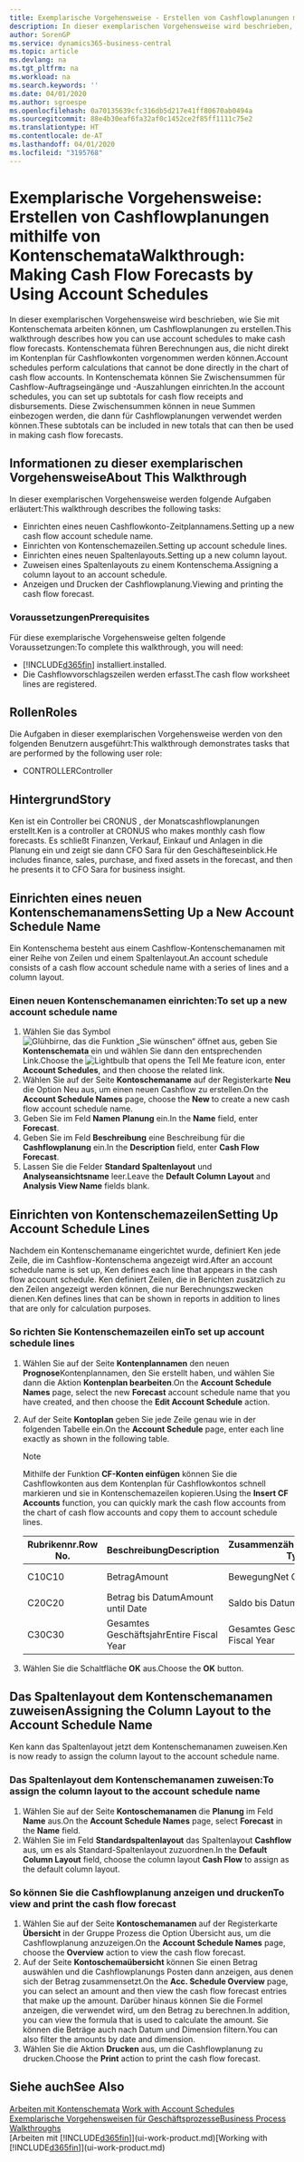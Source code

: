 ```yaml
---
title: Exemplarische Vorgehensweise - Erstellen von Cashflowplanungen mithilfe von Kontenschemata | Microsoft Docs
description: In dieser exemplarischen Vorgehensweise wird beschrieben, wie Sie mit Kontenschemata arbeiten können, um Cashflowplanungen zu erstellen. Kontenschemata führen Berechnungen aus, die nicht direkt im Kontenplan für Cashflowkonten vorgenommen werden können. In Kontenschemata können Sie Zwischensummen für Cashflow-Auftragseingänge und -Auszahlungen einrichten. Diese Zwischensummen können in neue Summen einbezogen werden, die dann für Cashflowplanungen verwendet werden können.
author: SorenGP
ms.service: dynamics365-business-central
ms.topic: article
ms.devlang: na
ms.tgt_pltfrm: na
ms.workload: na
ms.search.keywords: ''
ms.date: 04/01/2020
ms.author: sgroespe
ms.openlocfilehash: 0a70135639cfc316db5d217e41ff80670ab0494a
ms.sourcegitcommit: 88e4b30eaf6fa32af0c1452ce2f85ff1111c75e2
ms.translationtype: HT
ms.contentlocale: de-AT
ms.lasthandoff: 04/01/2020
ms.locfileid: "3195768"
---
```

# <a name="walkthrough-making-cash-flow-forecasts-by-using-account-schedules"></a><span data-ttu-id="1a64b-106">Exemplarische Vorgehensweise: Erstellen von Cashflowplanungen mithilfe von Kontenschemata</span><span class="sxs-lookup"><span data-stu-id="1a64b-106">Walkthrough: Making Cash Flow Forecasts by Using Account Schedules</span></span>
<span data-ttu-id="1a64b-107">In dieser exemplarischen Vorgehensweise wird beschrieben, wie Sie mit Kontenschemata arbeiten können, um Cashflowplanungen zu erstellen.</span><span class="sxs-lookup"><span data-stu-id="1a64b-107">This walkthrough describes how you can use account schedules to make cash flow forecasts.</span></span> <span data-ttu-id="1a64b-108">Kontenschemata führen Berechnungen aus, die nicht direkt im Kontenplan für Cashflowkonten vorgenommen werden können.</span><span class="sxs-lookup"><span data-stu-id="1a64b-108">Account schedules perform calculations that cannot be done directly in the chart of cash flow accounts.</span></span> <span data-ttu-id="1a64b-109">In Kontenschemata können Sie Zwischensummen für Cashflow-Auftragseingänge und -Auszahlungen einrichten.</span><span class="sxs-lookup"><span data-stu-id="1a64b-109">In the account schedules, you can set up subtotals for cash flow receipts and disbursements.</span></span> <span data-ttu-id="1a64b-110">Diese Zwischensummen können in neue Summen einbezogen werden, die dann für Cashflowplanungen verwendet werden können.</span><span class="sxs-lookup"><span data-stu-id="1a64b-110">These subtotals can be included in new totals that can then be used in making cash flow forecasts.</span></span>  

## <a name="about-this-walkthrough"></a><span data-ttu-id="1a64b-111">Informationen zu dieser exemplarischen Vorgehensweise</span><span class="sxs-lookup"><span data-stu-id="1a64b-111">About This Walkthrough</span></span>  
<span data-ttu-id="1a64b-112">In dieser exemplarischen Vorgehensweise werden folgende Aufgaben erläutert:</span><span class="sxs-lookup"><span data-stu-id="1a64b-112">This walkthrough describes the following tasks:</span></span>  

- <span data-ttu-id="1a64b-113">Einrichten eines neuen Cashflowkonto-Zeitplannamens.</span><span class="sxs-lookup"><span data-stu-id="1a64b-113">Setting up a new cash flow account schedule name.</span></span>  
- <span data-ttu-id="1a64b-114">Einrichten von Kontenschemazeilen.</span><span class="sxs-lookup"><span data-stu-id="1a64b-114">Setting up account schedule lines.</span></span>  
- <span data-ttu-id="1a64b-115">Einrichten eines neuen Spaltenlayouts.</span><span class="sxs-lookup"><span data-stu-id="1a64b-115">Setting up a new column layout.</span></span>  
- <span data-ttu-id="1a64b-116">Zuweisen eines Spaltenlayouts zu einem Kontenschema.</span><span class="sxs-lookup"><span data-stu-id="1a64b-116">Assigning a column layout to an account schedule.</span></span>  
- <span data-ttu-id="1a64b-117">Anzeigen und Drucken der Cashflowplanung.</span><span class="sxs-lookup"><span data-stu-id="1a64b-117">Viewing and printing the cash flow forecast.</span></span>  

### <a name="prerequisites"></a><span data-ttu-id="1a64b-118">Voraussetzungen</span><span class="sxs-lookup"><span data-stu-id="1a64b-118">Prerequisites</span></span>  
<span data-ttu-id="1a64b-119">Für diese exemplarische Vorgehensweise gelten folgende Voraussetzungen:</span><span class="sxs-lookup"><span data-stu-id="1a64b-119">To complete this walkthrough, you will need:</span></span>  

- [!INCLUDE[d365fin](includes/d365fin_md.md)] <span data-ttu-id="1a64b-120">installiert.</span><span class="sxs-lookup"><span data-stu-id="1a64b-120">installed.</span></span>  
- <span data-ttu-id="1a64b-121">Die Cashflowvorschlagszeilen werden erfasst.</span><span class="sxs-lookup"><span data-stu-id="1a64b-121">The cash flow worksheet lines are registered.</span></span>  

## <a name="roles"></a><span data-ttu-id="1a64b-122">Rollen</span><span class="sxs-lookup"><span data-stu-id="1a64b-122">Roles</span></span>  
<span data-ttu-id="1a64b-123">Die Aufgaben in dieser exemplarischen Vorgehensweise werden von den folgenden Benutzern ausgeführt:</span><span class="sxs-lookup"><span data-stu-id="1a64b-123">This walkthrough demonstrates tasks that are performed by the following user role:</span></span>  

- <span data-ttu-id="1a64b-124">CONTROLLER</span><span class="sxs-lookup"><span data-stu-id="1a64b-124">Controller</span></span>  

## <a name="story"></a><span data-ttu-id="1a64b-125">Hintergrund</span><span class="sxs-lookup"><span data-stu-id="1a64b-125">Story</span></span>  
<span data-ttu-id="1a64b-126">Ken ist ein Controller bei CRONUS , der Monatscashflowplanungen erstellt.</span><span class="sxs-lookup"><span data-stu-id="1a64b-126">Ken is a controller at CRONUS who makes monthly cash flow forecasts.</span></span> <span data-ttu-id="1a64b-127">Es schließt Finanzen, Verkauf, Einkauf und Anlagen in die Planung ein und zeigt sie dann CFO Sara für den Geschäfteseinblick.</span><span class="sxs-lookup"><span data-stu-id="1a64b-127">He includes finance, sales, purchase, and fixed assets in the forecast, and then he presents it to CFO Sara for business insight.</span></span>  

## <a name="setting-up-a-new-account-schedule-name"></a><span data-ttu-id="1a64b-128">Einrichten eines neuen Kontenschemanamens</span><span class="sxs-lookup"><span data-stu-id="1a64b-128">Setting Up a New Account Schedule Name</span></span>  
<span data-ttu-id="1a64b-129">Ein Kontenschema besteht aus einem Cashflow-Kontenschemanamen mit einer Reihe von Zeilen und einem Spaltenlayout.</span><span class="sxs-lookup"><span data-stu-id="1a64b-129">An account schedule consists of a cash flow account schedule name with a series of lines and a column layout.</span></span>  

### <a name="to-set-up-a-new-account-schedule-name"></a><span data-ttu-id="1a64b-130">Einen neuen Kontenschemanamen einrichten:</span><span class="sxs-lookup"><span data-stu-id="1a64b-130">To set up a new account schedule name</span></span>  

1.  <span data-ttu-id="1a64b-131">Wählen Sie das Symbol ![Glühbirne, das die Funktion „Sie wünschen“ öffnet](media/ui-search/search_small.png "Tell Me-Funktion") aus, geben Sie **Kontenschemata** ein und wählen Sie dann den entsprechenden Link.</span><span class="sxs-lookup"><span data-stu-id="1a64b-131">Choose the ![Lightbulb that opens the Tell Me feature](media/ui-search/search_small.png "Tell me what you want to do") icon, enter **Account Schedules**, and then choose the related link.</span></span>  
2.  <span data-ttu-id="1a64b-132">Wählen Sie auf der Seite **Kontoschemaname** auf der Registerkarte **Neu** die Option Neu aus, um einen neuen Cashflow zu erstellen.</span><span class="sxs-lookup"><span data-stu-id="1a64b-132">On the **Account Schedule Names** page, choose the **New** to create a new cash flow account schedule name.</span></span>  
3.  <span data-ttu-id="1a64b-133">Geben Sie im Feld **Namen** **Planung** ein.</span><span class="sxs-lookup"><span data-stu-id="1a64b-133">In the **Name** field, enter **Forecast**.</span></span>  
4.  <span data-ttu-id="1a64b-134">Geben Sie im Feld **Beschreibung** eine Beschreibung für die **Cashflowplanung** ein.</span><span class="sxs-lookup"><span data-stu-id="1a64b-134">In the **Description** field, enter **Cash Flow Forecast**.</span></span>  
5.  <span data-ttu-id="1a64b-135">Lassen Sie die Felder **Standard Spaltenlayout** und **Analyseansichtsname** leer.</span><span class="sxs-lookup"><span data-stu-id="1a64b-135">Leave the **Default Column Layout** and **Analysis View Name** fields blank.</span></span>  

## <a name="setting-up-account-schedule-lines"></a><span data-ttu-id="1a64b-136">Einrichten von Kontenschemazeilen</span><span class="sxs-lookup"><span data-stu-id="1a64b-136">Setting Up Account Schedule Lines</span></span>  
<span data-ttu-id="1a64b-137">Nachdem ein Kontenschemaname eingerichtet wurde, definiert Ken jede Zeile, die im Cashflow-Kontenschema angezeigt wird.</span><span class="sxs-lookup"><span data-stu-id="1a64b-137">After an account schedule name is set up, Ken defines each line that appears in the cash flow account schedule.</span></span> <span data-ttu-id="1a64b-138">Ken definiert Zeilen, die in Berichten zusätzlich zu den Zeilen angezeigt werden können, die nur Berechnungszwecken dienen.</span><span class="sxs-lookup"><span data-stu-id="1a64b-138">Ken defines lines that can be shown in reports in addition to lines that are only for calculation purposes.</span></span>  

### <a name="to-set-up-account-schedule-lines"></a><span data-ttu-id="1a64b-139">So richten Sie Kontenschemazeilen ein</span><span class="sxs-lookup"><span data-stu-id="1a64b-139">To set up account schedule lines</span></span>  

1.  <span data-ttu-id="1a64b-140">Wählen Sie auf der Seite **Kontenplannamen** den neuen **Prognose**Kontenplannamen, den Sie erstellt haben, und wählen Sie dann die Aktion **Kontenplan bearbeiten**.</span><span class="sxs-lookup"><span data-stu-id="1a64b-140">On the **Account Schedule Names** page, select the new **Forecast** account schedule name that you have created, and then choose the **Edit Account Schedule** action.</span></span>  
2.  <span data-ttu-id="1a64b-141">Auf der Seite **Kontoplan** geben Sie jede Zeile genau wie in der folgenden Tabelle ein.</span><span class="sxs-lookup"><span data-stu-id="1a64b-141">On the **Account Schedule** page, enter each line exactly as shown in the following table.</span></span>  

    > [!NOTE]  
    >  <span data-ttu-id="1a64b-142">Mithilfe der Funktion **CF-Konten einfügen** können Sie die Cashflowkonten aus dem Kontenplan für Cashflowkontos schnell markieren und sie in Kontenschemazeilen kopieren.</span><span class="sxs-lookup"><span data-stu-id="1a64b-142">Using the **Insert CF Accounts** function, you can quickly mark the cash flow accounts from the chart of cash flow accounts and copy them to account schedule lines.</span></span>  

    |<span data-ttu-id="1a64b-143">Rubrikennr.</span><span class="sxs-lookup"><span data-stu-id="1a64b-143">Row No.</span></span>|<span data-ttu-id="1a64b-144">Beschreibung</span><span class="sxs-lookup"><span data-stu-id="1a64b-144">Description</span></span>|<span data-ttu-id="1a64b-145">Zusammenzählungsart</span><span class="sxs-lookup"><span data-stu-id="1a64b-145">Totaling Type</span></span>|<span data-ttu-id="1a64b-146">Zusammenzählung</span><span class="sxs-lookup"><span data-stu-id="1a64b-146">Totaling</span></span>|<span data-ttu-id="1a64b-147">Zeilenart</span><span class="sxs-lookup"><span data-stu-id="1a64b-147">Row Type</span></span>|<span data-ttu-id="1a64b-148">Betragsart</span><span class="sxs-lookup"><span data-stu-id="1a64b-148">Amount Type</span></span>|<span data-ttu-id="1a64b-149">Anzeigen</span><span class="sxs-lookup"><span data-stu-id="1a64b-149">Show</span></span>|  
    |-------|-----------|-------------|--------|--------|-----------|----|
    |<span data-ttu-id="1a64b-150">C10</span><span class="sxs-lookup"><span data-stu-id="1a64b-150">C10</span></span>|<span data-ttu-id="1a64b-151">Betrag</span><span class="sxs-lookup"><span data-stu-id="1a64b-151">Amount</span></span>|<span data-ttu-id="1a64b-152">Bewegung</span><span class="sxs-lookup"><span data-stu-id="1a64b-152">Net Change</span></span>|<span data-ttu-id="1a64b-153">Posten</span><span class="sxs-lookup"><span data-stu-id="1a64b-153">Entries</span></span>|<span data-ttu-id="1a64b-154">Nettobetrag</span><span class="sxs-lookup"><span data-stu-id="1a64b-154">Net Amount</span></span>|<span data-ttu-id="1a64b-155">Immer</span><span class="sxs-lookup"><span data-stu-id="1a64b-155">Always</span></span>|  
    |<span data-ttu-id="1a64b-156">C20</span><span class="sxs-lookup"><span data-stu-id="1a64b-156">C20</span></span>|<span data-ttu-id="1a64b-157">Betrag bis Datum</span><span class="sxs-lookup"><span data-stu-id="1a64b-157">Amount until Date</span></span>|<span data-ttu-id="1a64b-158">Saldo bis Datum</span><span class="sxs-lookup"><span data-stu-id="1a64b-158">Balance at Date</span></span>|<span data-ttu-id="1a64b-159">Posten</span><span class="sxs-lookup"><span data-stu-id="1a64b-159">Entries</span></span>|<span data-ttu-id="1a64b-160">Nettobetrag</span><span class="sxs-lookup"><span data-stu-id="1a64b-160">Net Amount</span></span>|<span data-ttu-id="1a64b-161">Immer</span><span class="sxs-lookup"><span data-stu-id="1a64b-161">Always</span></span>|  
    |<span data-ttu-id="1a64b-162">C30</span><span class="sxs-lookup"><span data-stu-id="1a64b-162">C30</span></span>|<span data-ttu-id="1a64b-163">Gesamtes Geschäftsjahr</span><span class="sxs-lookup"><span data-stu-id="1a64b-163">Entire Fiscal Year</span></span>|<span data-ttu-id="1a64b-164">Gesamtes Geschäftsjahr</span><span class="sxs-lookup"><span data-stu-id="1a64b-164">Entire Fiscal Year</span></span>|<span data-ttu-id="1a64b-165">Posten</span><span class="sxs-lookup"><span data-stu-id="1a64b-165">Entries</span></span>|<span data-ttu-id="1a64b-166">Nettobetrag</span><span class="sxs-lookup"><span data-stu-id="1a64b-166">Net Amount</span></span>|<span data-ttu-id="1a64b-167">Immer</span><span class="sxs-lookup"><span data-stu-id="1a64b-167">Always</span></span>|  

4.  <span data-ttu-id="1a64b-168">Wählen Sie die Schaltfläche **OK** aus.</span><span class="sxs-lookup"><span data-stu-id="1a64b-168">Choose the **OK** button.</span></span>  

## <a name="assigning-the-column-layout-to-the-account-schedule-name"></a><span data-ttu-id="1a64b-169">Das Spaltenlayout dem Kontenschemanamen zuweisen</span><span class="sxs-lookup"><span data-stu-id="1a64b-169">Assigning the Column Layout to the Account Schedule Name</span></span>  
<span data-ttu-id="1a64b-170">Ken kann das Spaltenlayout jetzt dem Kontenschemanamen zuweisen.</span><span class="sxs-lookup"><span data-stu-id="1a64b-170">Ken is now ready to assign the column layout to the account schedule name.</span></span>  

### <a name="to-assign-the-column-layout-to-the-account-schedule-name"></a><span data-ttu-id="1a64b-171">Das Spaltenlayout dem Kontenschemanamen zuweisen:</span><span class="sxs-lookup"><span data-stu-id="1a64b-171">To assign the column layout to the account schedule name</span></span>  

1.  <span data-ttu-id="1a64b-172">Wählen Sie auf der Seite **Kontoschemanamen** die **Planung**  im Feld **Name** aus.</span><span class="sxs-lookup"><span data-stu-id="1a64b-172">On the **Account Schedule Names** page, select **Forecast** in the **Name** field.</span></span>  
2.  <span data-ttu-id="1a64b-173">Wählen Sie im Feld **Standardspaltenlayout** das Spaltenlayout **Cashflow** aus, um es als Standard-Spaltenlayout zuzuordnen.</span><span class="sxs-lookup"><span data-stu-id="1a64b-173">In the **Default Column Layout** field, choose the column layout **Cash Flow** to assign as the default column layout.</span></span>  

### <a name="to-view-and-print-the-cash-flow-forecast"></a><span data-ttu-id="1a64b-174">So können Sie die Cashflowplanung anzeigen und drucken</span><span class="sxs-lookup"><span data-stu-id="1a64b-174">To view and print the cash flow forecast</span></span>  
1.  <span data-ttu-id="1a64b-175">Wählen Sie auf der Seite **Kontoschemanamen** auf der Registerkarte **Übersicht** in der Gruppe Prozess die Option Übersicht aus, um die Cashflowplanung anzuzeigen.</span><span class="sxs-lookup"><span data-stu-id="1a64b-175">On the **Account Schedule Names** page, choose the **Overview** action to view the cash flow forecast.</span></span>  
2.  <span data-ttu-id="1a64b-176">Auf der Seite **Kontoschemaübersicht** können Sie einen Betrag auswählen und die Cashflowplanungs Posten dann anzeigen, aus denen sich der Betrag zusammensetzt.</span><span class="sxs-lookup"><span data-stu-id="1a64b-176">On the **Acc. Schedule Overview** page, you can select an amount and then view the cash flow forecast entries that make up the amount.</span></span> <span data-ttu-id="1a64b-177">Darüber hinaus können Sie die Formel anzeigen, die verwendet wird, um den Betrag zu berechnen.</span><span class="sxs-lookup"><span data-stu-id="1a64b-177">In addition, you can view the formula that is used to calculate the amount.</span></span> <span data-ttu-id="1a64b-178">Sie können die Beträge auch nach Datum und Dimension filtern.</span><span class="sxs-lookup"><span data-stu-id="1a64b-178">You can also filter the amounts by date and dimension.</span></span>  
3.  <span data-ttu-id="1a64b-179">Wählen Sie die Aktion **Drucken** aus, um die Cashflowplanung zu drucken.</span><span class="sxs-lookup"><span data-stu-id="1a64b-179">Choose the **Print** action to print the cash flow forecast.</span></span>  

## <a name="see-also"></a><span data-ttu-id="1a64b-180">Siehe auch</span><span class="sxs-lookup"><span data-stu-id="1a64b-180">See Also</span></span>  
 <span data-ttu-id="1a64b-181">[Arbeiten mit Kontenschemata](bi-how-work-account-schedule.md) </span><span class="sxs-lookup"><span data-stu-id="1a64b-181">[Work with Account Schedules](bi-how-work-account-schedule.md) </span></span>  
 [<span data-ttu-id="1a64b-182">Exemplarische Vorgehensweisen für Geschäftsprozesse</span><span class="sxs-lookup"><span data-stu-id="1a64b-182">Business Process Walkthroughs</span></span>](walkthrough-business-process-walkthroughs.md)  
 <span data-ttu-id="1a64b-183">[Arbeiten mit [!INCLUDE[d365fin](includes/d365fin_md.md)]](ui-work-product.md)</span><span class="sxs-lookup"><span data-stu-id="1a64b-183">[Working with [!INCLUDE[d365fin](includes/d365fin_md.md)]](ui-work-product.md)</span></span>

